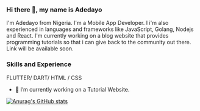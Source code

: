 ### Hi there 👋, my name is Adedayo
I'm Adedayo from Nigeria. I'm a Mobile App Developer. I i'm also experienced in languages and frameworks like JavaScript, Golang, Nodejs and React. I'm currently working on a blog website that provides programming tutorials so that i can give back to the community out there. Link will be available soon.

### Skills and Experience
FLUTTER/ DART/ HTML / CSS

- 🔭 I’m currently working on a Tutorial Website. 


[![Anurag's GitHub stats](https://github-readme-stats.vercel.app/api?username=adedayoniyi)](https://github.com/anuraghazra/github-readme-stats)
